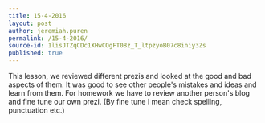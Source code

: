 ```yaml
---
title: 15-4-2016
layout: post
author: jeremiah.puren
permalink: /15-4-2016/
source-id: 1lisJTZqCDc1XHwCOgFT08z_T_ltpzyoB07c8iniy3Zs
published: true
---
```

 This lesson, we reviewed different prezis and looked at the good and bad aspects of them. It was good to see other people's mistakes and ideas and learn from them. For homework we have to review another person's blog and fine tune our own prezi. (By fine tune I mean check spelling, punctuation etc.) 

